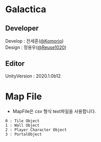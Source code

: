 # Galactica

## Developer
Develop : 전세훈([@Komorio](https://github.com/Komorio)) <br>
Design : 정용우([@Reuse1020](https://github.com/Reuse1020)) <br>

## Editor
UnityVersion : 2020.1.0b12

# Map File
* MapFile은 csv 형식 text파일을 사용합니다.

```
0 : Tile Object
1 : Wall Object
2 : Player Character Object
3 : PortalObject
```